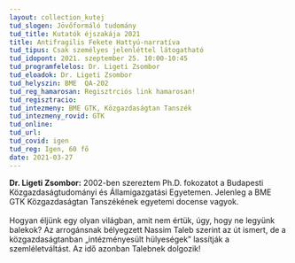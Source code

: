 ```yaml
---
layout: collection_kutej
tud_slogen: Jövőformáló tudomány
tud_title: Kutatók éjszakája 2021
title: Antifragilis Fekete Hattyú-narratíva
tud_tipus: Csak személyes jelenléttel látogatható
tud_idopont: 2021. szeptember 25. 10:00-10:45
tud_programfelelos: Dr. Ligeti Zsombor
tud_eloadok: Dr. Ligeti Zsombor
tud_helyszin: BME  QA-202
tud_reg_hamarosan: Regisztrciós link hamarosan!
tud_regisztracio:
tud_intezmeny: BME GTK, Közgazdaságtan Tanszék
tud_intezmeny_rovid: GTK
tud_online:
tud_url:
tud_covid: igen
tud_reg: Igen, 60 fő
date: 2021-03-27
---
```

<b>Dr. Ligeti Zsombor:</b> 2002-ben szereztem Ph.D. fokozatot a Budapesti Közgazdaságtudományi és Államigazgatási Egyetemen. Jelenleg a BME GTK Közgazdaságtan Tanszékének egyetemi docense vagyok.
<br><br>
Hogyan éljünk egy olyan világban, amit nem értük, úgy, hogy ne legyünk balekok? Az arrogánsnak bélyegzett Nassim Taleb szerint az út ismert, de a közgazdaságtanban „intézményesült hülyeségek” lassítják a szemléletváltást. Az idő azonban Talebnek dolgozik!

